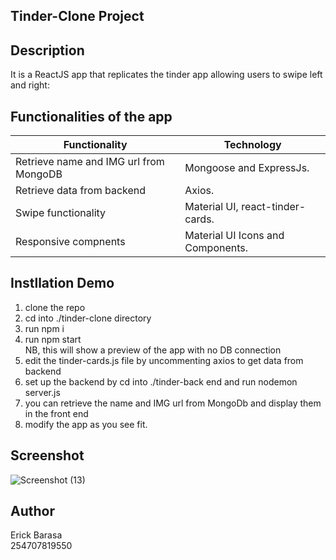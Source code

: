 ## Tinder-Clone Project

## Description
It is a ReactJS app that replicates the tinder app allowing users to swipe left and right:

## Functionalities of the app
Functionality                             |Technology
------------------------------------------|----------------------------------
Retrieve name and IMG url from MongoDB | Mongoose and ExpressJs.
Retrieve data from backend | Axios.
Swipe functionality | Material UI, react-tinder-cards.
Responsive compnents| Material UI Icons and Components.

## Instllation Demo
1. clone the repo
2. cd into ./tinder-clone directory
3. run npm i
3. run npm start  
    NB, this will show a preview of the app with no DB connection
4. edit the tinder-cards.js file by uncommenting axios to get data from backend
5. set up the backend by cd into ./tinder-back end and run nodemon server.js
6. you can retrieve the name and IMG url from MongoDb and display them in the front end
7. modify the app as you see fit.

## Screenshot
![Screenshot (13)](https://user-images.githubusercontent.com/51229609/210204189-bcb0848a-e315-4c30-a2b1-e1fc3f562e4c.png)

## Author
Erick Barasa  
254707819550 
